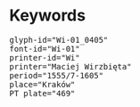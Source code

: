 # Keywords
<pre>
glyph-id="Wi-01_0405"
font-id="Wi-01"
printer-id="Wi"
printer="Maciej Wirzbięta"
period="1555/7-1605"
place="Kraków"
PT plate="469"
</pre>
